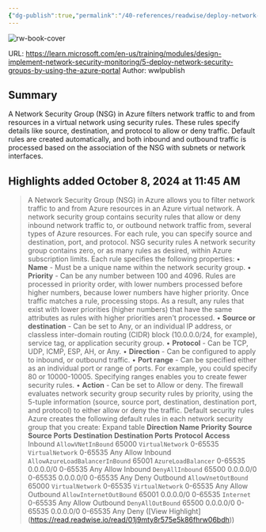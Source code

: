 ```yaml
---
{"dg-publish":true,"permalink":"/40-references/readwise/deploy-network-security-groups-by-using-the-azure-portal-training/","tags":["rw/articles"]}
---
```


![rw-book-cover](https://learn.microsoft.com/en-us/media/open-graph-image.png)
  
URL: https://learn.microsoft.com/en-us/training/modules/design-implement-network-security-monitoring/5-deploy-network-security-groups-by-using-the-azure-portal
Author: wwlpublish

## Summary

A Network Security Group (NSG) in Azure filters network traffic to and from resources in a virtual network using security rules. These rules specify details like source, destination, and protocol to allow or deny traffic. Default rules are created automatically, and both inbound and outbound traffic is processed based on the association of the NSG with subnets or network interfaces.

## Highlights added October 8, 2024 at 11:45 AM
>A Network Security Group (NSG) in Azure allows you to filter network traffic to and from Azure resources in an Azure virtual network. A network security group contains security rules that allow or deny inbound network traffic to, or outbound network traffic from, several types of Azure resources. For each rule, you can specify source and destination, port, and protocol.
>NSG security rules
>A network security group contains zero, or as many rules as desired, within Azure subscription limits. Each rule specifies the following properties:
>• **Name** - Must be a unique name within the network security group.
>• **Priority** - Can be any number between 100 and 4096. Rules are processed in priority order, with lower numbers processed before higher numbers, because lower numbers have higher priority. Once traffic matches a rule, processing stops. As a result, any rules that exist with lower priorities (higher numbers) that have the same attributes as rules with higher priorities aren't processed.
>• **Source or destination** - Can be set to Any, or an individual IP address, or classless inter-domain routing (CIDR) block (10.0.0.0/24, for example), service tag, or application security group.
>• **Protocol** - Can be TCP, UDP, ICMP, ESP, AH, or Any.
>• **Direction** - Can be configured to apply to inbound, or outbound traffic.
>• **Port range** - Can be specified either as an individual port or range of ports. For example, you could specify 80 or 10000-10005. Specifying ranges enables you to create fewer security rules.
>• **Action** - Can be set to Allow or deny.
>The firewall evaluates network security group security rules by priority, using the 5-tuple information (source, source port, destination, destination port, and protocol) to either allow or deny the traffic.
>Default security rules
>Azure creates the following default rules in each network security group that you create:
>Expand table
>**Direction**
>**Name**
>**Priority**
>**Source**
>**Source Ports**
>**Destination**
>**Destination Ports**
>**Protocol**
>**Access**
>Inbound
>`AllowVNetInBound`
>65000
>`VirtualNetwork`
>0-65535
>`VirtualNetwork`
>0-65535
>Any
>Allow
>Inbound
>`AllowAzureLoadBalancerInBound`
>65001
>`AzureLoadBalancer`
>0-65535
>0.0.0.0/0
>0-65535
>Any
>Allow
>Inbound
>`DenyAllInbound`
>65500
>0.0.0.0/0
>0-65535
>0.0.0.0/0
>0-65535
>Any
>Deny
>Outbound
>`AllowVnetOutBound`
>65000
>`VirtualNetwork`
>0-65535
>`VirtualNetwork`
>0-65535
>Any
>Allow
>Outbound
>`AllowInternetOutBound`
>65001
>0.0.0.0/0
>0-65535
>`Internet`
>0-65535
>Any
>Allow
>Outbound
>`DenyAllOutBound`
>65500
>0.0.0.0/0
>0-65535
>0.0.0.0/0
>0-65535
>Any
>Deny ([View Highlight] (https://read.readwise.io/read/01j9mty8r575e5k86fhrw06bdh))


